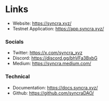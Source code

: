 # Links

- Website: https://syncra.xyz/
- Testnet Application: https://app.syncra.xyz/

### Socials
- Twitter: https://x.com/syncra_xyz
- Discord: https://discord.gg/bhVFa3BxbG
- Medium: https://syncra.medium.com/

### Technical
- Documentation: https://docs.syncra.xyz/
- Github: https://github.com/syncraDAO/
